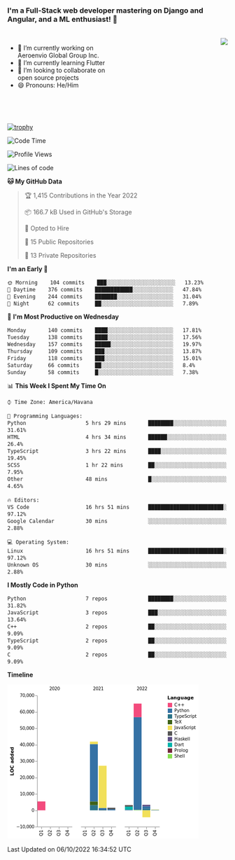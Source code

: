 ### I'm a Full-Stack web developer mastering on Django and Angular, and a ML enthusiast!  👋

<br/>

<img align="right" height="250"  src="https://media1.giphy.com/media/qgQUggAC3Pfv687qPC/giphy.gif?cid=ecf05e470ttfxgsj072btembitu1zn4ti3t3cdyg4jo5b3by&rid=giphy.gif&ct=g" />

 <div style="width:50%">
    <ul>
      <li>🔭 I’m currently working on Aeroenvio Global Group Inc.</li>
      <li>🌱 I’m currently learning Flutter</li>
      <li>👯 I’m looking to collaborate on open source projects</li>
      <li>😄 Pronouns: He/Him</li>
<!--       <li>⚡ Fun fact: I started my first professional project for a company as web dev without knowing any JS </li> -->
    </ul>
  </div>
  
<br/><br/><br/>

[![trophy](https://github-profile-trophy.vercel.app/?username=dfg-98&row=3&column=3&theme=monokai)](https://github.com/ryo-ma/github-profile-trophy)


<!--START_SECTION:waka-->
![Code Time](http://img.shields.io/badge/Code%20Time-484%20hrs%201%20min-blue)

![Profile Views](http://img.shields.io/badge/Profile%20Views-0-blue)

![Lines of code](https://img.shields.io/badge/From%20Hello%20World%20I%27ve%20Written-144%20Thousand%20lines%20of%20code-blue)

**🐱 My GitHub Data** 

> 🏆 1,415 Contributions in the Year 2022
 > 
> 📦 166.7 kB Used in GitHub's Storage 
 > 
> 💼 Opted to Hire
 > 
> 📜 15 Public Repositories 
 > 
> 🔑 13 Private Repositories  
 > 
**I'm an Early 🐤** 

```text
🌞 Morning    104 commits    ███░░░░░░░░░░░░░░░░░░░░░░   13.23% 
🌆 Daytime    376 commits    ████████████░░░░░░░░░░░░░   47.84% 
🌃 Evening    244 commits    ███████░░░░░░░░░░░░░░░░░░   31.04% 
🌙 Night      62 commits     ██░░░░░░░░░░░░░░░░░░░░░░░   7.89%

```
📅 **I'm Most Productive on Wednesday** 

```text
Monday       140 commits    ████░░░░░░░░░░░░░░░░░░░░░   17.81% 
Tuesday      138 commits    ████░░░░░░░░░░░░░░░░░░░░░   17.56% 
Wednesday    157 commits    █████░░░░░░░░░░░░░░░░░░░░   19.97% 
Thursday     109 commits    ███░░░░░░░░░░░░░░░░░░░░░░   13.87% 
Friday       118 commits    ███░░░░░░░░░░░░░░░░░░░░░░   15.01% 
Saturday     66 commits     ██░░░░░░░░░░░░░░░░░░░░░░░   8.4% 
Sunday       58 commits     █░░░░░░░░░░░░░░░░░░░░░░░░   7.38%

```


📊 **This Week I Spent My Time On** 

```text
⌚︎ Time Zone: America/Havana

💬 Programming Languages: 
Python                   5 hrs 29 mins       ████████░░░░░░░░░░░░░░░░░   31.61% 
HTML                     4 hrs 34 mins       ██████░░░░░░░░░░░░░░░░░░░   26.4% 
TypeScript               3 hrs 22 mins       ████░░░░░░░░░░░░░░░░░░░░░   19.45% 
SCSS                     1 hr 22 mins        ██░░░░░░░░░░░░░░░░░░░░░░░   7.95% 
Other                    48 mins             █░░░░░░░░░░░░░░░░░░░░░░░░   4.65%

🔥 Editors: 
VS Code                  16 hrs 51 mins      ████████████████████████░   97.12% 
Google Calendar          30 mins             ░░░░░░░░░░░░░░░░░░░░░░░░░   2.88%

💻 Operating System: 
Linux                    16 hrs 51 mins      ████████████████████████░   97.12% 
Unknown OS               30 mins             ░░░░░░░░░░░░░░░░░░░░░░░░░   2.88%

```

**I Mostly Code in Python** 

```text
Python                   7 repos             ████████░░░░░░░░░░░░░░░░░   31.82% 
JavaScript               3 repos             ███░░░░░░░░░░░░░░░░░░░░░░   13.64% 
C++                      2 repos             ██░░░░░░░░░░░░░░░░░░░░░░░   9.09% 
TypeScript               2 repos             ██░░░░░░░░░░░░░░░░░░░░░░░   9.09% 
C                        2 repos             ██░░░░░░░░░░░░░░░░░░░░░░░   9.09%

```


**Timeline**

![Chart not found](https://raw.githubusercontent.com/dfg-98/dfg-98/main/charts/bar_graph.png) 


 Last Updated on 06/10/2022 16:34:52 UTC
<!--END_SECTION:waka-->
